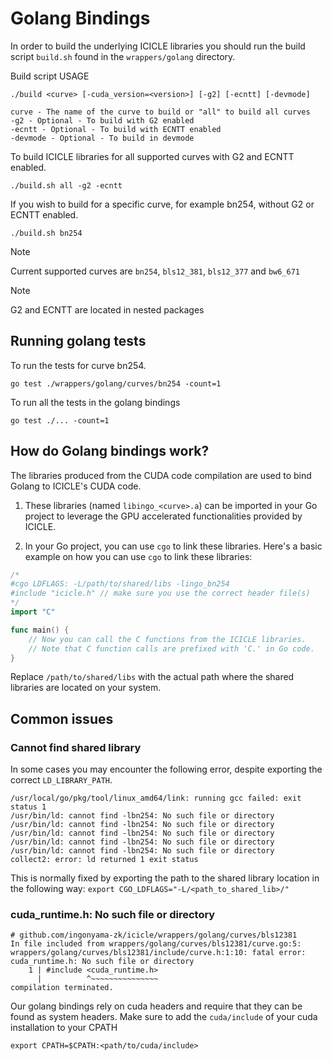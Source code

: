 # Golang Bindings

In order to build the underlying ICICLE libraries you should run the build script `build.sh` found in the `wrappers/golang` directory.

Build script USAGE

```
./build <curve> [-cuda_version=<version>] [-g2] [-ecntt] [-devmode]

curve - The name of the curve to build or "all" to build all curves
-g2 - Optional - To build with G2 enabled 
-ecntt - Optional - To build with ECNTT enabled
-devmode - Optional - To build in devmode
```

To build ICICLE libraries for all supported curves with G2 and ECNTT enabled.

```
./build.sh all -g2 -ecntt
```

If you wish to build for a specific curve, for example bn254, without G2 or ECNTT enabled.

```
./build.sh bn254
```

>[!NOTE]
>Current supported curves are `bn254`, `bls12_381`, `bls12_377` and `bw6_671`

>[!NOTE]
>G2 and ECNTT are located in nested packages

## Running golang tests

To run the tests for curve bn254.

```
go test ./wrappers/golang/curves/bn254 -count=1
```

To run all the tests in the golang bindings

```
go test ./... -count=1
```

## How do Golang bindings work?

The libraries produced from the CUDA code compilation are used to bind Golang to ICICLE's CUDA code.

1. These libraries (named `libingo_<curve>.a`) can be imported in your Go project to leverage the GPU accelerated functionalities provided by ICICLE.

2. In your Go project, you can use `cgo` to link these libraries. Here's a basic example on how you can use `cgo` to link these libraries:

```go
/*
#cgo LDFLAGS: -L/path/to/shared/libs -lingo_bn254
#include "icicle.h" // make sure you use the correct header file(s)
*/
import "C"

func main() {
    // Now you can call the C functions from the ICICLE libraries.
    // Note that C function calls are prefixed with 'C.' in Go code.
}
```

Replace `/path/to/shared/libs` with the actual path where the shared libraries are located on your system.

## Common issues

### Cannot find shared library

In some cases you may encounter the following error, despite exporting the correct `LD_LIBRARY_PATH`.

```
/usr/local/go/pkg/tool/linux_amd64/link: running gcc failed: exit status 1
/usr/bin/ld: cannot find -lbn254: No such file or directory
/usr/bin/ld: cannot find -lbn254: No such file or directory
/usr/bin/ld: cannot find -lbn254: No such file or directory
/usr/bin/ld: cannot find -lbn254: No such file or directory
/usr/bin/ld: cannot find -lbn254: No such file or directory
collect2: error: ld returned 1 exit status
```

This is normally fixed by exporting the path to the shared library location in the following way: `export CGO_LDFLAGS="-L/<path_to_shared_lib>/"`

### cuda_runtime.h: No such file or directory

```
# github.com/ingonyama-zk/icicle/wrappers/golang/curves/bls12381
In file included from wrappers/golang/curves/bls12381/curve.go:5:
wrappers/golang/curves/bls12381/include/curve.h:1:10: fatal error: cuda_runtime.h: No such file or directory
    1 | #include <cuda_runtime.h>
      |          ^~~~~~~~~~~~~~~~
compilation terminated.
```

Our golang bindings rely on cuda headers and require that they can be found as system headers. Make sure to add the `cuda/include` of your cuda installation to your CPATH

```
export CPATH=$CPATH:<path/to/cuda/include>
```
